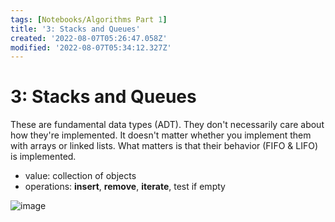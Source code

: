 ```yaml
---
tags: [Notebooks/Algorithms Part 1]
title: '3: Stacks and Queues'
created: '2022-08-07T05:26:47.058Z'
modified: '2022-08-07T05:34:12.327Z'
---
```


# 3: Stacks and Queues

These are fundamental data types (ADT). They don't necessarily care about how they're implemented. It doesn't matter whether you implement them with arrays or linked lists. What matters is that their behavior (FIFO & LIFO) is implemented.

- value: collection of objects
- operations: __insert__, __remove__, __iterate__, test if empty

![image](https://user-images.githubusercontent.com/68677613/183276940-c0a8b2ab-a8da-4841-b1f2-ec40f165642e.png)




